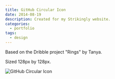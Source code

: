 ```yaml
---
title: GitHub Circular Icon
date: 2014-08-19
description: Created for my Strikingly website.
categories:
  - portfolio
tags:
  - design
---
```


Based on the Dribble project "Rings" by Tanya.

Sized 128px by 128px.

![GitHub Circular Icon](https://i.imgur.com/lodQyzQ.png)
